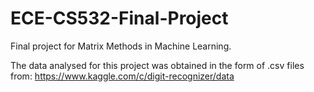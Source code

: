 # ECE-CS532-Final-Project
Final project for Matrix Methods in Machine Learning.

The data analysed for this project was obtained in the form of .csv files from: https://www.kaggle.com/c/digit-recognizer/data
